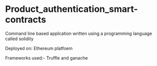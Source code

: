 # Product_authentication_smart-contracts
Command line based applcation written using a programming language called solidity 

Deployed on: Ethereum platfoem 

Frameworks used:- Truffle and ganache
